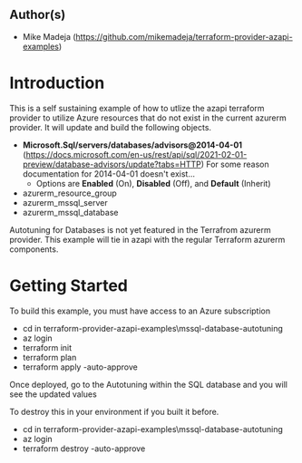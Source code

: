 ## Author(s)
- Mike Madeja (https://github.com/mikemadeja/terraform-provider-azapi-examples)

# Introduction 
This is a self sustaining example of how to utlize the azapi terraform provider to utilize Azure resources that do not exist in the current azurerm provider. It will update and build the following objects.
- **Microsoft.Sql/servers/databases/advisors@2014-04-01** (https://docs.microsoft.com/en-us/rest/api/sql/2021-02-01-preview/database-advisors/update?tabs=HTTP) For some reason documentation for 2014-04-01 doesn't exist...
  - Options are **Enabled** (On), **Disabled** (Off), and **Default** (Inherit) 
- azurerm_resource_group
- azurerm_mssql_server
- azurerm_mssql_database

Autotuning for Databases is not yet featured in the Terrafrom azurerm provider.
This example will tie in azapi with the regular Terraform azurerm components.

# Getting Started
To build this example, you must have access to an Azure subscription
- cd in terraform-provider-azapi-examples\mssql-database-autotuning
- az login
- terraform init
- terraform plan
- terraform apply -auto-approve 

Once deployed, go to the Autotuning within the SQL database and you will see the updated values

To destroy this in your environment if you built it before.
- cd in terraform-provider-azapi-examples\mssql-database-autotuning
- az login
- terraform destroy -auto-approve
